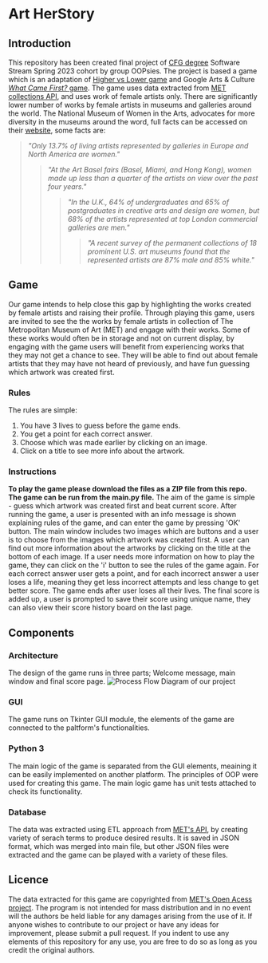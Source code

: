 # Art HerStory

## Introduction
This repository has been created final project of [CFG degree](https://codefirstgirls.com/courses/cfgdegree/) Software Stream Spring 2023 cohort by group OOPsies. The project is based a game which is an adaptation of [Higher vs Lower game](http://www.higherlowergame.com/) and Google Arts & Culture [_What Came First?_ game](https://artsandculture.google.com/experiment/what-came-first/ZQGBUPErEE3bVg?hl=en). 
The game uses data extracted from [MET collections API](https://metmuseum.github.io/#object), and uses work of female artists only. 
There are significantly lower number of works by female artists in museums and galleries around the world. The National Museum of Women in the Arts, advocates for more diversity in the museums around the word, full facts can be accessed on their [website](https://nmwa.org/support/advocacy/get-facts/), some facts are:

> _"Only 13.7% of living artists represented by galleries in Europe and North America are women."_
>> _"At the Art Basel fairs (Basel, Miami, and Hong Kong), women made up less than a quarter of the artists on view over the past four years."_
>>> _"In the U.K., 64% of undergraduates and 65% of postgraduates in creative arts and design are women, but 68% of the artists represented at top London commercial galleries are men."_
>>>> _"A recent survey of the permanent collections of 18 prominent U.S. art museums found that the represented artists are 87% male and 85% white."_

## Game
Our game intends to help close this gap by highlighting the works created by female artists and raising their profile. Through playing this game, users are invited to see the the works by female artists in collection of The Metropolitan Museum of Art (MET) and engage with their works. Some of these works would often be in storage and not on current display, by engaging with the game users will benefit from experiencing works that they may not get a chance to see. They will be able to find out about female artists that they may have not heard of previously, and have fun guessing which artwork was created first. 

### Rules
The rules are simple:
1. You have 3 lives to guess before the game ends.
2. You get a point for each correct answer.
3. Choose which was made earlier by clicking on an image.
4. Click on a title to see more info about the artwork.

### Instructions
**To play the game please download the files as a ZIP file from this repo. The game can be run from the main.py file.**
The aim of the game is simple - guess which artwork was created first and beat current score. After running the game, a user is presented with an info message is shown explaining rules of the game, and can enter the game by pressing 'OK' button. The main window includes two images which are buttons and a user is to choose from the images which artwork was created first. A user can find out more information about the artworks by clicking on the title at the bottom of each image. If a user needs more information on how to play the game, they can click on the 'i' button to see the rules of the game again. For each correct answer user gets a point, and for each incorrect answer a user loses a life, meaning they get less incorrect attempts and less change to get better score. The game ends after user loses all their lives. The final score is added up, a user is prompted to save their score using unique name, they can also view their score history board on the last page.

## Components

### Architecture
The design of the game runs in three parts; Welcome message, main window and final score page.
![Process Flow Diagram of our project](https://github.com/andhri/guess-who/assets/93336376/8544de2f-bb03-4a29-9386-b44277d0b969)


### GUI
The game runs on Tkinter GUI module, the elements of the game are connected to the paltform's functionalities.

### Python 3
The main logic of the game is separated from the GUI elements, meaining it can be easily implemented on another platform. The principles of OOP were used for creating this game. The main logic game has unit tests attached to check its functionality. 

### Database
The data was extracted using ETL approach from [MET's API](https://metmuseum.github.io/#object), by creating variety of serach terms to produce desired results. It is saved in JSON format, which was merged into main file, but other JSON files were extracted and the game can be played with a variety of these files.

## Licence 
The data extracted for this game are copyrighted from [MET's Open Acess project](https://github.com/metmuseum/openaccess). The program is not intended for mass distribution and in no event will the authors be held liable for any damages arising from the use of it. If anyone wishes to contribute to our project or have any ideas for improvement, please submit a pull request. If you indent to use any elements of this repository for any use, you are free to do so as long as you credit the original authors.
